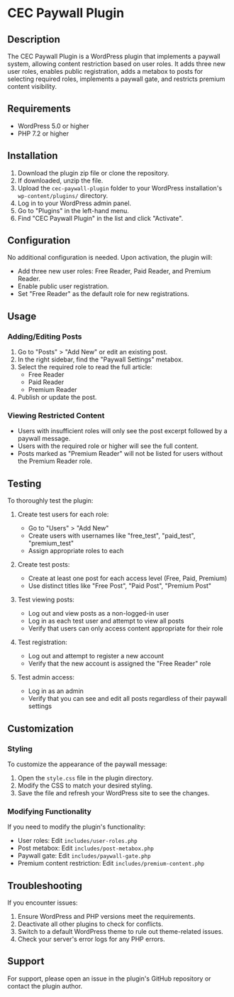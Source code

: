 # CEC Paywall Plugin

## Description

The CEC Paywall Plugin is a WordPress plugin that implements a paywall system, allowing content restriction based on user roles. It adds three new user roles, enables public registration, adds a metabox to posts for selecting required roles, implements a paywall gate, and restricts premium content visibility.

## Requirements

- WordPress 5.0 or higher
- PHP 7.2 or higher

## Installation

1. Download the plugin zip file or clone the repository.
2. If downloaded, unzip the file.
3. Upload the `cec-paywall-plugin` folder to your WordPress installation's `wp-content/plugins/` directory.
4. Log in to your WordPress admin panel.
5. Go to "Plugins" in the left-hand menu.
6. Find "CEC Paywall Plugin" in the list and click "Activate".

## Configuration

No additional configuration is needed. Upon activation, the plugin will:
- Add three new user roles: Free Reader, Paid Reader, and Premium Reader.
- Enable public user registration.
- Set "Free Reader" as the default role for new registrations.

## Usage

### Adding/Editing Posts

1. Go to "Posts" > "Add New" or edit an existing post.
2. In the right sidebar, find the "Paywall Settings" metabox.
3. Select the required role to read the full article:
   - Free Reader
   - Paid Reader
   - Premium Reader
4. Publish or update the post.

### Viewing Restricted Content

- Users with insufficient roles will only see the post excerpt followed by a paywall message.
- Users with the required role or higher will see the full content.
- Posts marked as "Premium Reader" will not be listed for users without the Premium Reader role.

## Testing

To thoroughly test the plugin:

1. Create test users for each role:
   - Go to "Users" > "Add New"
   - Create users with usernames like "free_test", "paid_test", "premium_test"
   - Assign appropriate roles to each

2. Create test posts:
   - Create at least one post for each access level (Free, Paid, Premium)
   - Use distinct titles like "Free Post", "Paid Post", "Premium Post"

3. Test viewing posts:
   - Log out and view posts as a non-logged-in user
   - Log in as each test user and attempt to view all posts
   - Verify that users can only access content appropriate for their role

4. Test registration:
   - Log out and attempt to register a new account
   - Verify that the new account is assigned the "Free Reader" role

5. Test admin access:
   - Log in as an admin
   - Verify that you can see and edit all posts regardless of their paywall settings

## Customization

### Styling

To customize the appearance of the paywall message:

1. Open the `style.css` file in the plugin directory.
2. Modify the CSS to match your desired styling.
3. Save the file and refresh your WordPress site to see the changes.

### Modifying Functionality

If you need to modify the plugin's functionality:

- User roles: Edit `includes/user-roles.php`
- Post metabox: Edit `includes/post-metabox.php`
- Paywall gate: Edit `includes/paywall-gate.php`
- Premium content restriction: Edit `includes/premium-content.php`

## Troubleshooting

If you encounter issues:

1. Ensure WordPress and PHP versions meet the requirements.
2. Deactivate all other plugins to check for conflicts.
3. Switch to a default WordPress theme to rule out theme-related issues.
4. Check your server's error logs for any PHP errors.

## Support

For support, please open an issue in the plugin's GitHub repository or contact the plugin author.



